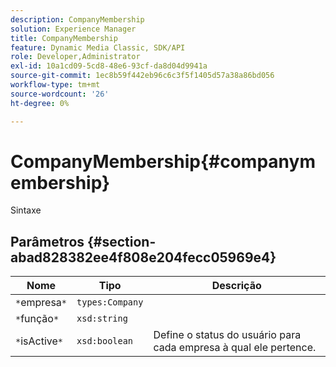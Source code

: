 ```yaml
---
description: CompanyMembership
solution: Experience Manager
title: CompanyMembership
feature: Dynamic Media Classic, SDK/API
role: Developer,Administrator
exl-id: 10a1cd09-5cd8-48e6-93cf-da8d04d9941a
source-git-commit: 1ec8b59f442eb96c6c3f5f1405d57a38a86bd056
workflow-type: tm+mt
source-wordcount: '26'
ht-degree: 0%

---
```


# CompanyMembership{#companymembership}

Sintaxe

## Parâmetros {#section-abad828382ee4f808e204fecc05969e4}

| Nome | Tipo | Descrição |
|---|---|---|
| `*`empresa`*` | `types:Company` |  |
| `*`função`*` | `xsd:string` |  |
| `*`isActive`*` | `xsd:boolean` | Define o status do usuário para cada empresa à qual ele pertence. |

